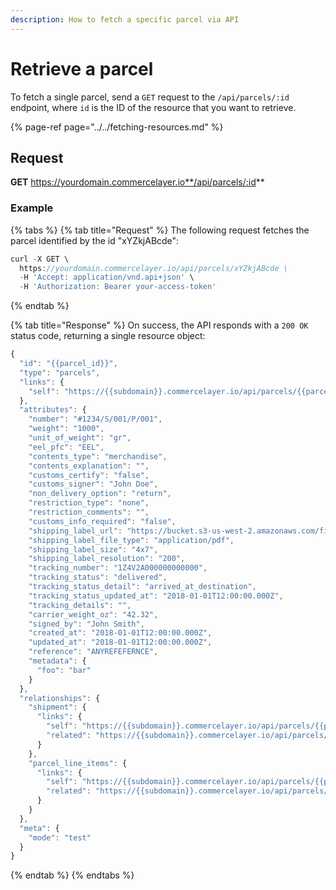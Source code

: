 ```yaml
---
description: How to fetch a specific parcel via API
---
```


# Retrieve a parcel

To fetch a single parcel, send a `GET` request to the `/api/parcels/:id` endpoint, where `id` is the ID of the resource that you want to retrieve.

{% page-ref page="../../fetching-resources.md" %}

## Request

**GET** https://yourdomain.commercelayer.io**/api/parcels/:id**

### **Example**

{% tabs %}
{% tab title="Request" %}
The following request fetches the parcel identified by the id "xYZkjABcde":

```javascript
curl -X GET \
  https://yourdomain.commercelayer.io/api/parcels/xYZkjABcde \
  -H 'Accept: application/vnd.api+json' \
  -H 'Authorization: Bearer your-access-token'
```
{% endtab %}

{% tab title="Response" %}
On success, the API responds with a `200 OK` status code, returning a single resource object:

```javascript
{
  "id": "{{parcel_id}}",
  "type": "parcels",
  "links": {
    "self": "https://{{subdomain}}.commercelayer.io/api/parcels/{{parcel_id}}"
  },
  "attributes": {
    "number": "#1234/S/001/P/001",
    "weight": "1000",
    "unit_of_weight": "gr",
    "eel_pfc": "EEL",
    "contents_type": "merchandise",
    "contents_explanation": "",
    "customs_certify": "false",
    "customs_signer": "John Doe",
    "non_delivery_option": "return",
    "restriction_type": "none",
    "restriction_comments": "",
    "customs_info_required": "false",
    "shipping_label_url": "https://bucket.s3-us-west-2.amazonaws.com/files/postage_label/20180101/123.pdf",
    "shipping_label_file_type": "application/pdf",
    "shipping_label_size": "4x7",
    "shipping_label_resolution": "200",
    "tracking_number": "1Z4V2A000000000000",
    "tracking_status": "delivered",
    "tracking_status_detail": "arrived_at_destination",
    "tracking_status_updated_at": "2018-01-01T12:00:00.000Z",
    "tracking_details": "",
    "carrier_weight_oz": "42.32",
    "signed_by": "John Smith",
    "created_at": "2018-01-01T12:00:00.000Z",
    "updated_at": "2018-01-01T12:00:00.000Z",
    "reference": "ANYREFEFERNCE",
    "metadata": {
      "foo": "bar"
    }
  },
  "relationships": {
    "shipment": {
      "links": {
        "self": "https://{{subdomain}}.commercelayer.io/api/parcels/{{parcel_id}}/relationships/shipment",
        "related": "https://{{subdomain}}.commercelayer.io/api/parcels/{{parcel_id}}/shipment"
      }
    },
    "parcel_line_items": {
      "links": {
        "self": "https://{{subdomain}}.commercelayer.io/api/parcels/{{parcel_id}}/relationships/parcel_line_items",
        "related": "https://{{subdomain}}.commercelayer.io/api/parcels/{{parcel_id}}/parcel_line_items"
      }
    }
  },
  "meta": {
    "mode": "test"
  }
}
```
{% endtab %}
{% endtabs %}

